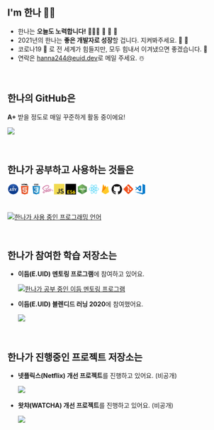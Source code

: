 
<!--
**hanna244/hanna244** 저장소를 만들고, `README.md` 파일을 작성하면 GitHub 프로필에 표시됩니다. 프로필을 작성하는데 도움이 되는 몇 가지 작성 예는 다음과 같아요.

참고: https://github.com/anuraghazra/github-readme-stats/blob/master/docs/readme_kr.md

- 🔭 현재 작업 중입니다 ...
- 🌱 나는 현재 배우고 있습니다 ...
- 👯 공동 작업을 찾고 있습니다 ...
- 🤔 도움을 구하고 있습니다 ...
- 💬 저에게 물어보세요 ...
- 📫 연락 방법 : ...
- 😄 대명사 : ...
- ⚡ 재미있는 사실: ...
-->


## I'm 한나 ☝🏻 

<!-- 참고: https://getemoji.com/#objects -->

- 한나는 **오늘도 노력합니다!** 👱🏻‍♀️ 🧁 🍰 🎂
- 2021년의 한나는 **좋은 개발자로 성장**할 겁니다. 지켜봐주세요. 👀 🙊
- 코로나19 🦠 로 전 세계가 힘들지만, 모두 힘내서 이겨냈으면 좋겠습니다. 🌹
- 연락은 [hanna244@euid.dev](hanna244@euid.dev)로 메일 주세요. ☃️
<!-- - 연락은 [shhn0509@gmail.com](shhn0509@gmail.com)로 메일 주세요. ☃️ -->

<br/>

## 한나의 GitHub은

**A+** 받을 정도로 매일 꾸준하게 활동 중이에요! 

<!-- 테마 참고: https://github.com/anuraghazra/github-readme-stats/blob/master/themes/README.md -->

[![](https://github-readme-stats.vercel.app/api?username=hanna244&count_private=true&include_all_commits=true&line_height=24&show_icons=true&theme=dracula&hide=issues)](https://github.com/anuraghazra/github-readme-stats)

<br />

## 한나가 공부하고 사용하는 것들은

<img align="left" title="Accessibility" alt="Accessibility" width="26" src="./assets/a11y.jpg" />
<img align="left" title="HTML5" alt="HTML5" width="26" src="./assets/html.jpg" />
<img align="left" title="CSS3" alt="CSS3" width="26" src="./assets/css.jpg" />
<img align="left" title="Sass" alt="Sass" width="26" src="./assets/sass.jpg" />
<img align="left" title="JavaScript" alt="JavaScript" width="26" src="./assets/js.jpg" />
<img align="left" title="ECMAScript 2015" alt="ECMAScript 2015" width="26" src="./assets/es6.jpg" />
<img align="left" title="Node JS" alt="Node JS" width="26" src="./assets/nodejs.jpg" />
<img align="left" title="React" alt="React" width="26" src="./assets/react.jpg" />
<img align="left" title="Firebase" alt="Firebase" width="26" src="./assets/firebase.jpg" />
<img align="left" title="GitHub" alt="GitHub" width="26" src="./assets/github.jpg" />
<img align="left" title="Git" alt="Git" width="26" src="./assets/git.jpg" />
<img align="left" title="VS Code" alt="Visual Studio Code" width="26" src="./assets/vscode.jpg" />

<br/>
<br/>
<br/>

[![한나가 사용 중인 프로그래밍 언어](https://github-readme-stats.vercel.app/api/top-langs/?username=hanna244&layout=compact)](https://github.com/hanna244)

<br/>

## 한나가 참여한 학습 저장소는

- **이듬(E.UID) 멘토링 프로그램**에 참여하고 있어요.

  [![한나가 공부 중인 이듬 멘토링 프로그램](https://github-readme-stats.vercel.app/api/pin/?username=hanna244&repo=EUID-mentoring&show_owner=true)](https://github.com/hanna244/EUID-mentoring)

- **이듬(E.UID) 블렌디드 러닝 2020**에 참여했어요.

  [![](https://github-readme-stats.vercel.app/api/pin/?username=yamoo9&repo=EUID_202010&show_owner=true)](https://github.com/yamoo9/EUID_202010)

<br/>

## 한나가 진행중인 프로젝트 저장소는

- **넷플릭스(Netflix) 개선 프로젝트**를 진행하고 있어요. (비공개)

  [![](https://github-readme-stats.vercel.app/api/pin/?username=hanna244&repo=make-better-netflix-website&show_owner=true)](https://github.com/hanna244/make-better-netflix-website)

- **왓챠(WATCHA) 개선 프로젝트**를 진행하고 있어요. (비공개)

  [![](https://github-readme-stats.vercel.app/api/pin/?username=hanna244&repo=make-better-netflix-website&show_owner=true)](https://github.com/hanna244/make-better-netflix-website)